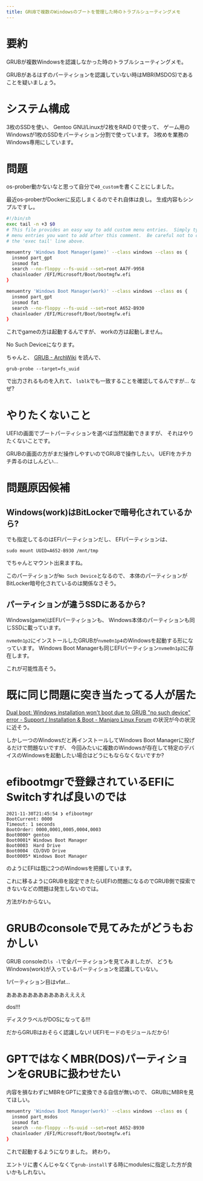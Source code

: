 ```yaml
---
title: GRUBで複数のWindowsのブートを管理した時のトラブルシューティングメモ
---
```


# 要約

GRUBが複数Windowsを認識しなかった時のトラブルシューティングメモ。

GRUBがあるはずのパーティションを認識していない時はMBR(MSDOS)であることを疑いましょう。

# システム構成

3枚のSSDを使い、
Gentoo GNU/Linuxが2枚をRAID 0で使って、
ゲーム用のWindowsが1枚のSSDをパーティション分割で使っています。
3枚めを業務のWindows専用にしています。

# 問題

os-prober動かないなと思って自分で`40_custom`を書くことにしました。

最近os-proberがDockerに反応しまくるのでそれ自体は良し。
生成内容もシンプルですし。

~~~sh
#!/bin/sh
exec tail -n +3 $0
# This file provides an easy way to add custom menu entries.  Simply type the
# menu entries you want to add after this comment.  Be careful not to change
# the 'exec tail' line above.

menuentry 'Windows Boot Manager(game)' --class windows --class os {
  insmod part_gpt
  insmod fat
  search --no-floppy --fs-uuid --set=root AA7F-9958
  chainloader /EFI/Microsoft/Boot/bootmgfw.efi
}

menuentry 'Windows Boot Manager(work)' --class windows --class os {
  insmod part_gpt
  insmod fat
  search --no-floppy --fs-uuid --set=root A652-B930
  chainloader /EFI/Microsoft/Boot/bootmgfw.efi
}
~~~

これでgameの方は起動するんですが、
workの方は起動しません。

No Such Deviceになります。

ちゃんと、
[GRUB - ArchWiki](https://wiki.archlinux.jp/index.php/GRUB)
を読んで、

~~~console
grub-probe --target=fs_uuid
~~~

で出力されるものを入れて、
`lsblk`でも一致することを確認してるんですが…
なぜ?

# やりたくないこと

UEFIの画面でブートパーティションを選べば当然起動できますが、
それはやりたくないことです。

GRUBの画面の方がまだ操作しやすいのでGRUBで操作したい。
UEFIをカチカチ弄るのはしんどい…

# 問題原因候補

## Windows(work)はBitLockerで暗号化されているから?

でも指定してるのはEFIパーティションだし、
EFIパーティションは、

~~~console
sudo mount UUID=A652-B930 /mnt/tmp
~~~

でちゃんとマウント出来ますね。

このパーティションが`No Such Device`となるので、
本体のパーティションがBitLocker暗号化されているのは関係なさそう。

## パーティションが違うSSDにあるから?

Windows(game)はEFIパーティションも、
Windows本体のパーティションも同じSSDに載っています。

`nvme0n1p2`にインストールしたGRUBが`nvme0n1p4`のWindowsを起動する形になっています。
Windows Boot Managerも同じEFIパーティション`nvme0n1p2`に存在します。

これが可能性高そう。

# 既に同じ問題に突き当たってる人が居た

[Dual boot: Windows installation won't boot due to GRUB "no such device" error - Support / Installation & Boot - Manjaro Linux Forum](https://forum.manjaro.org/t/dual-boot-windows-installation-wont-boot-due-to-grub-no-such-device-error/33995)
の状況が今の状況に近そう。

しかし一つのWindowsだと再インストールしてWindows Boot Managerに投げるだけで問題ないですが、
今回みたいに複数のWindowsが存在して特定のデバイスのWindowsを起動したい場合はどうにもならなくないですか?

# efibootmgrで登録されているEFIにSwitchすれば良いのでは

~~~console
2021-11-30T21:45:54 ❯ efibootmgr
BootCurrent: 0000
Timeout: 1 seconds
BootOrder: 0000,0001,0005,0004,0003
Boot0000* gentoo
Boot0001* Windows Boot Manager
Boot0003  Hard Drive
Boot0004  CD/DVD Drive
Boot0005* Windows Boot Manager
~~~

のようにEFIは既に2つのWindowsを把握しています。

これに移るようにGRUBを設定できたらUEFIの問題になるのでGRUB側で探索できないなどの問題は発生しないのでは。

方法がわからない。

# GRUBのconsoleで見てみたがどうもおかしい

GRUB consoleの`ls -l`で全パーティションを見てみましたが、
どうもWindows(work)が入っているパーティションを認識していない。

1パーティション目はvfat…


あああああああああああええええ

dos!!!

ディスクラベルがDOSになってる!!!

だからGRUBはおそらく認識しない!
UEFIモードのモジュールだから!

# GPTではなくMBR(DOS)パーティションをGRUBに扱わせたい

内容を損なわずにMBRをGPTに変換できる自信が無いので、
GRUBにMBRを見てほしい。

~~~sh
menuentry 'Windows Boot Manager(work)' --class windows --class os {
  insmod part_msdos
  insmod fat
  search --no-floppy --fs-uuid --set=root A652-B930
  chainloader /EFI/Microsoft/Boot/bootmgfw.efi
}
~~~

これで起動するようになりました。
終わり。

エントリに書くんじゃなくて`grub-install`する時にmodulesに指定した方が良いかもしれない。
